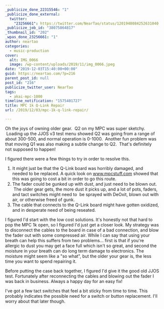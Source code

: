 ```yaml
---
_publicize_done_22315546: "1"
_publicize_done_external:
  twitter:
    "23256661": https://twitter.com/NearTao/status/1201948084252631040
_publicize_job_id: "38075864817"
_thumbnail_id: "202"
_wpas_done_23256661: "1"
author: neartao
categories:
  - music-production
cover:
  alt: IMG_0066
  image: /wp-content/uploads/2019/11/img_0066.jpeg
date: "2019-12-03T15:40:00+00:00"
guid: https://neartao.com/?p=216
parent_post_id: null
post_id: "216"
publicize_twitter_user: NearTao
tags:
  - akai-mpc-1000
timeline_notification: "1575401727"
title: MPC 1k Q-Link Repair
url: /2019/12/03/mpc-1k-q-link-repair/

---
```

Oh the joys of owning older gear.  Q2 on my MPC was super sketchy.  Loading up the JJOS v3 test menu showed Q2 was going from a range of about 300-500, and normal operation is 0-1000.  Another fun problem was that moving Q1 was also making a subtle change to Q2.  That's definitely not supposed to happen!

I figured there were a few things to try in order to resolve this.

1. It might just be that the Q-Link board was horribly damaged, and needed to be replaced. A quick look on www.mpcstuff.com showed that this was going to cost a bit in order to go this route.
1. The fader could be gunked up with dust, and just need to be blown out.  The older gear gets, the more dust it picks up, and a lot of pots, faders, and tact switches might need to  be sprayed with DeOxit, blown out with air, or otherwise freed of gunk.
1. The cable that connects to the Q-Link board might have gotten oxidized, and in desperate need of being reseated.

I figured I'd start with the low cost solutions. It's honestly not that hard to pop the MPC 1k open, so I figured I'd just get a closer look. My strategy was to disconnect the cables to the board in case of a bad connection, and blow the fader out with some compressed air. While I can say that using your breath can help this suffers from two problems... first is that if you're allergic to dust you may get a face full which isn't so great, and second the moisture in your breath can do long term damage to electronics. The moisture might seem like a "so what", but the older your gear is, the less time you want to spend repairing it.

Before putting the case back together, I figured I'd give it the good old JJOS test. Fortunately after reconnecting the cables and blowing out the fader I was back in business. Always a happy day for an easy fix!

I've got a few tact switches that feel a bit sticky from time to time. This probably indicates the possible need for a switch or button replacement. I'll worry about that later though.

